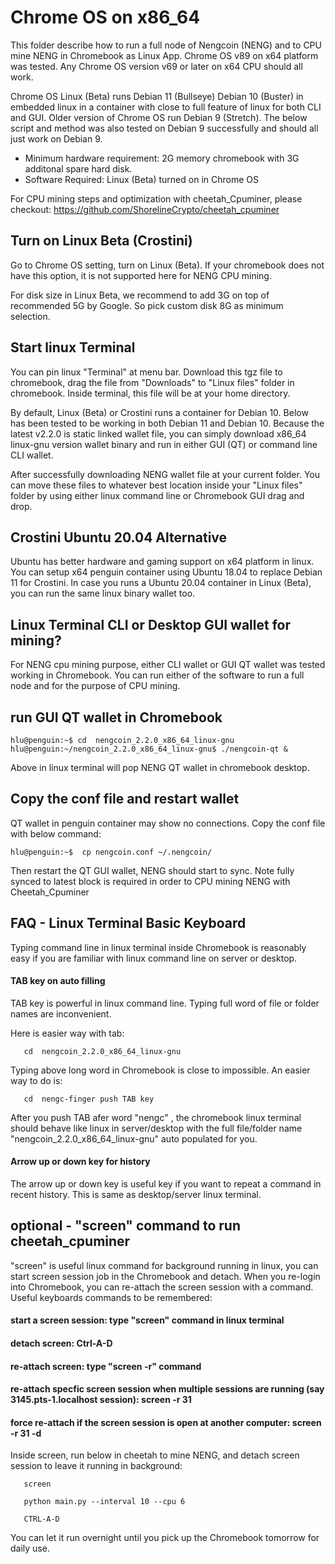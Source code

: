 # Chrome OS on x86_64

This folder describe how to run a full node of Nengcoin (NENG) and to CPU mine NENG in Chromebook as Linux App.  Chrome OS v89 on x64 platform was tested. 
Any Chrome OS version v69 or later on x64 CPU should all work. 

Chrome OS Linux (Beta) runs Debian 11 (Bullseye) Debian 10 (Buster) in embedded linux in a container with close to full feature of linux for both CLI and GUI. 
Older version of Chrome OS run Debian 9 (Stretch). The below script and method was also tested on Debian 9 successfully and should all just work on Debian 9.
   

- Minimum hardware requirement: 2G memory chromebook with 3G additonal spare hard disk. 
- Software Required: Linux (Beta) turned on in Chrome OS

For CPU mining steps and optimization with cheetah_Cpuminer, please checkout: 
https://github.com/ShorelineCrypto/cheetah_cpuminer

## Turn on Linux Beta (Crostini)
Go to Chrome OS setting, turn on Linux (Beta).  If your chromebook does not have this option, it is not supported here for NENG CPU mining. 

For disk size in Linux Beta, we recommend to add 3G on top of recommended 5G by Google. So pick custom disk 8G as minimum selection. 

## Start linux Terminal

You can pin linux "Terminal" at menu bar. Download this tgz file to chromebook, drag the file from "Downloads" to "Linux files" folder in chromebook. 
Inside terminal, this file will be at your home directory.  

By default, Linux (Beta) or Crostini runs a container for Debian 10. Below has been tested to be working in both Debian 11 and Debian 10. Because the latest v2.2.0 is static linked wallet file, you can simply download x86_64 linux-gnu version wallet binary and run in either GUI (QT) or command line CLI wallet.  

After successfully downloading NENG wallet file at your current folder. You can move these files to whatever best location inside your "Linux files" folder by using either linux command line or Chromebook GUI drag and drop. 

## Crostini Ubuntu 20.04 Alternative

Ubuntu has better hardware and gaming support on x64 platform in linux. You can setup x64 penguin container using Ubuntu 18.04 to replace Debian 11 for Crostini. In case you runs a Ubuntu 20.04 container in Linux (Beta),  you can run the same linux binary wallet too. 

## Linux Terminal CLI or Desktop GUI wallet for mining? 

For NENG cpu mining purpose, either CLI wallet or GUI QT wallet was tested working in Chromebook.  You can run either of the software
to run a full node and for the purpose of CPU mining. 

## run GUI QT wallet in Chromebook

 ```
 hlu@penguin:~$ cd  nengcoin_2.2.0_x86_64_linux-gnu
 hlu@penguin:~/nengcoin_2.2.0_x86_64_linux-gnu$ ./nengcoin-qt &
```

Above in linux terminal will pop NENG QT wallet in chromebook desktop.

## Copy the conf file and restart wallet
 QT wallet in penguin container may show no connections.  Copy the conf file with below command:

```
hlu@penguin:~$  cp nengcoin.conf ~/.nengcoin/
```

 Then restart the QT GUI wallet, NENG should start to sync. Note fully synced to latest block is required in order to CPU mining NENG with Cheetah_Cpuminer
 

## FAQ - Linux Terminal Basic Keyboard

Typing command line in linux terminal inside Chromebook is reasonably easy if you are familiar with linux command line on server or desktop. 

#### TAB key on auto filling
TAB key is powerful in linux command line.  Typing full word of file or folder names are inconvenient. 

Here is easier way with tab:
```
   cd  nengcoin_2.2.0_x86_64_linux-gnu

```
  Typing above long word in Chromebook is close to impossible. An easier way to do is:

```
   cd  nengc-finger push TAB key
```
After you push TAB afer word "nengc" , the chromebook linux terminal should behave like linux in server/desktop with the full file/folder name "nengcoin_2.2.0_x86_64_linux-gnu" auto populated for you. 

#### Arrow up or down key for history

The arrow up or down key is useful key if you want to repeat a command in recent history.  This is same as desktop/server linux terminal. 


## optional - "screen" command to run cheetah_cpuminer

"screen" is useful linux command for background running in linux, you can start screen session job in the Chromebook and detach. 
When you re-login into Chromebook, you can re-attach the screen session with a command.  Useful keyboards commands to be remembered:
####  start a screen session: type "screen" command in linux terminal
####  detach screen: Ctrl-A-D
####  re-attach screen: type "screen -r" command
####  re-attach specfic screen session when multiple sessions are running (say 3145.pts-1.localhost session):  screen -r 31
#### force re-attach if the screen session is open at another computer: screen -r 31 -d

  Inside screen, run below in cheetah to mine NENG, and detach screen session to leave it running in background:
```
   screen

   python main.py --interval 10 --cpu 6

   CTRL-A-D

```

You can let it run overnight until you pick up the Chromebook tomorrow for daily use. 




